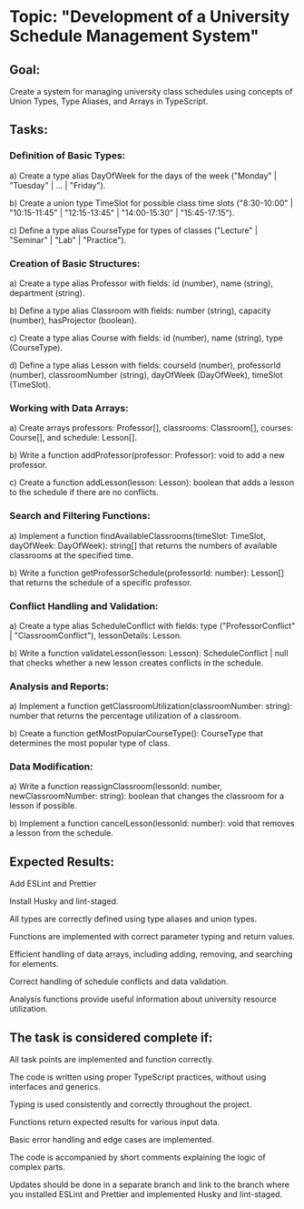 # Topic: "Development of a University Schedule Management System"

## Goal:

Create a system for managing university class schedules using concepts of Union Types, Type Aliases, and Arrays in TypeScript.

## Tasks:

### Definition of Basic Types:

a) Create a type alias DayOfWeek for the days of the week ("Monday" | "Tuesday" | ... | "Friday").

b) Create a union type TimeSlot for possible class time slots ("8:30-10:00" | "10:15-11:45" | "12:15-13:45" | "14:00-15:30" | "15:45-17:15").

c) Define a type alias CourseType for types of classes ("Lecture" | "Seminar" | "Lab" | "Practice").


### Creation of Basic Structures:

a) Create a type alias Professor with fields: id (number), name (string), department (string).

b) Define a type alias Classroom with fields: number (string), capacity (number), hasProjector (boolean).

c) Create a type alias Course with fields: id (number), name (string), type (CourseType).

d) Define a type alias Lesson with fields: courseId (number), professorId (number), classroomNumber (string), dayOfWeek (DayOfWeek), timeSlot (TimeSlot).


### Working with Data Arrays:


a) Create arrays professors: Professor[], classrooms: Classroom[], courses: Course[], and schedule: Lesson[].

b) Write a function addProfessor(professor: Professor): void to add a new professor.

c) Create a function addLesson(lesson: Lesson): boolean that adds a lesson to the schedule if there are no conflicts.


### Search and Filtering Functions:


a) Implement a function findAvailableClassrooms(timeSlot: TimeSlot, dayOfWeek: DayOfWeek): string[] that returns the numbers of available classrooms at the specified time.

b) Write a function getProfessorSchedule(professorId: number): Lesson[] that returns the schedule of a specific professor.


### Conflict Handling and Validation:


a) Create a type alias ScheduleConflict with fields: type ("ProfessorConflict" | "ClassroomConflict"), lessonDetails: Lesson.

b) Write a function validateLesson(lesson: Lesson): ScheduleConflict | null that checks whether a new lesson creates conflicts in the schedule.


### Analysis and Reports:

a) Implement a function getClassroomUtilization(classroomNumber: string): number that returns the percentage utilization of a classroom.

b) Create a function getMostPopularCourseType(): CourseType that determines the most popular type of class.


### Data Modification:


a) Write a function reassignClassroom(lessonId: number, newClassroomNumber: string): boolean that changes the classroom for a lesson if possible.

b) Implement a function cancelLesson(lessonId: number): void that removes a lesson from the schedule.


## Expected Results:


Add ESLint and Prettier 

Install Husky and lint-staged. 

All types are correctly defined using type aliases and union types.

Functions are implemented with correct parameter typing and return values.

Efficient handling of data arrays, including adding, removing, and searching for elements.

Correct handling of schedule conflicts and data validation.

Analysis functions provide useful information about university resource utilization.


## The task is considered complete if:

All task points are implemented and function correctly.

The code is written using proper TypeScript practices, without using interfaces and generics.

Typing is used consistently and correctly throughout the project.

Functions return expected results for various input data.

Basic error handling and edge cases are implemented.

The code is accompanied by short comments explaining the logic of complex parts.

Updates should be done in a separate branch and link to the branch where you installed ESLint and Prettier and implemented Husky and lint-staged.

